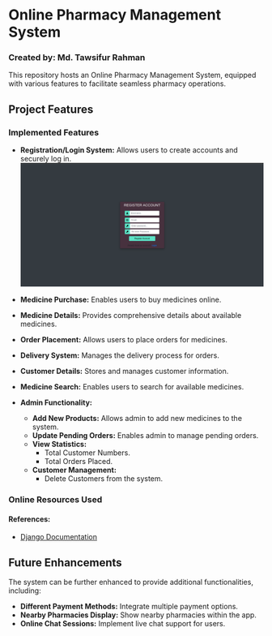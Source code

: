 # Online Pharmacy Management System

### Created by: Md. Tawsifur Rahman

This repository hosts an Online Pharmacy Management System, equipped with various features to facilitate seamless pharmacy operations.

## Project Features

### Implemented Features
- **Registration/Login System:** Allows users to create accounts and securely log in.
  ![Registration UI](register.png)

- **Medicine Purchase:** Enables users to buy medicines online.
- **Medicine Details:** Provides comprehensive details about available medicines.
- **Order Placement:** Allows users to place orders for medicines.
- **Delivery System:** Manages the delivery process for orders.
- **Customer Details:** Stores and manages customer information.
- **Medicine Search:** Enables users to search for available medicines.
- **Admin Functionality:**
  - **Add New Products:** Allows admin to add new medicines to the system.
  - **Update Pending Orders:** Enables admin to manage pending orders.
  - **View Statistics:**
    - Total Customer Numbers.
    - Total Orders Placed.
  - **Customer Management:**
    - Delete Customers from the system.

### Online Resources Used
#### References:
- [Django Documentation](https://docs.djangoproject.com/)

## Future Enhancements
The system can be further enhanced to provide additional functionalities, including:
- **Different Payment Methods:** Integrate multiple payment options.
- **Nearby Pharmacies Display:** Show nearby pharmacies within the app.
- **Online Chat Sessions:** Implement live chat support for users.
